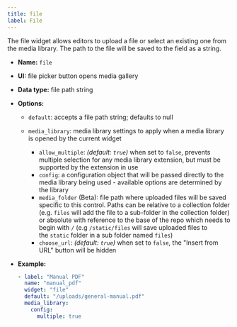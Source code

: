 ```yaml
---
title: file
label: File
---
```

The file widget allows editors to upload a file or select an existing one from the media library. The path to the file will be saved to the field as a string.

* **Name:** `file`
* **UI:** file picker button opens media gallery
* **Data type:** file path string
* **Options:**

  * `default`: accepts a file path string; defaults to null
  * `media_library`: media library settings to apply when a media library is opened by the
    current widget

    * `allow_multiple`: *(default: `true`)* when set to `false`, prevents multiple selection for any media library extension, but must be supported by the extension in use
    * `config`: a configuration object that will be passed directly to the media library being
      used - available options are determined by the library
    * `media_folder` (Beta): file path where uploaded files will be saved specific to this control. Paths can be relative to a collection folder (e.g. `files` will add the file to a sub-folder in the collection folder) or absolute with reference to the base of the repo which needs to begin with `/` (e.g `/static/files` will save uploaded files to the `static` folder in a sub folder named `files`)
    * `choose_url`: *(default: `true`)* when set to `false`, the "Insert from URL" button will be hidden
* **Example:**

  ```yaml
  - label: "Manual PDF"
    name: "manual_pdf"
    widget: "file"
    default: "/uploads/general-manual.pdf"
    media_library:
      config:
        multiple: true
  ```
